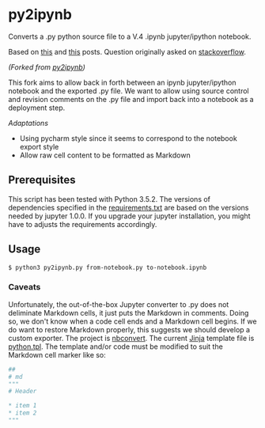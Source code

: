 # py2ipynb

Converts a .py python source file to a V.4 .ipynb jupyter/ipython notebook.

Based on [this](http://stackoverflow.com/a/32994192/4720148) and [this](http://stackoverflow.com/a/35720002/4720148) posts. Question originally asked on [stackoverflow](http://stackoverflow.com/questions/23292242/converting-to-not-from-ipython-notebook-format).

*(Forked from [py2ipynb](https://github.com/gatsoulis/py2ipynb))*

This fork aims to allow back in forth between an ipynb jupyter/ipython notebook and the exported .py file. We want to allow using source control and revision comments on the .py file and import back into a notebook as a deployment step.

*Adaptations*

- Using pycharm style since it seems to correspond to the notebook export style
- Allow raw cell content to be formatted as Markdown

## Prerequisites

This script has been tested with Python 3.5.2. The versions of dependencies specified in the [requirements.txt](requirements.txt) are based on the versions needed by jupyter 1.0.0. If you upgrade your jupyter installation, you might have to adjusts the requirements accordingly.

## Usage

```shell
$ python3 py2ipynb.py from-notebook.py to-notebook.ipynb
```

### Caveats

Unfortunately, the out-of-the-box Jupyter converter to .py does not deliminate Markdown cells, it just puts the Markdown in comments. Doing so, we don't know when a code cell ends and a Markdown cell begins. If we do want to restore Markdown properly, this suggests we should develop a custom exporter. The project is [nbconvert](https://github.com/jupyter/nbconvert). The current [Jinja](http://jinja.pocoo.org/) template file is [python.tpl](https://github.com/jupyter/nbconvert/blob/master/nbconvert/templates/python.tpl). The template and/or code must be modified to suit the Markdown cell marker like so:

```python
##
# md
"""
# Header

* item 1
* item 2
"""
```

